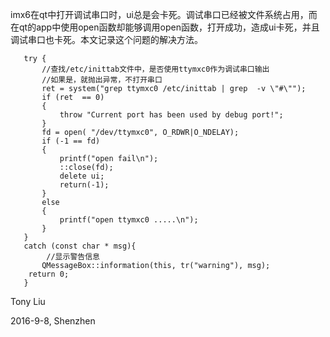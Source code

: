 imx6在qt中打开调试串口时，ui总是会卡死。调试串口已经被文件系统占用，而在qt的app中使用open函数却能够调用open函数，打开成功，造成ui卡死，并且调试串口也卡死。本文记录这个问题的解决方法。


```
   try {
       //查找/etc/inittab文件中，是否使用ttymxc0作为调试串口输出
       //如果是，就抛出异常，不打开串口
       ret = system("grep ttymxc0 /etc/inittab | grep  -v \"#\"");
       if (ret  == 0)
       {
           throw "Current port has been used by debug port!";
       }
       fd = open( "/dev/ttymxc0", O_RDWR|O_NDELAY);
       if (-1 == fd)
       {
           printf("open fail\n");
           ::close(fd);
           delete ui;
           return(-1);
       }
       else
       {
           printf("open ttymxc0 .....\n");
       }
   }
   catch (const char * msg){
        //显示警告信息
       QMessageBox::information(this, tr("warning"), msg);
	return 0;
   }
```

Tony Liu

2016-9-8, Shenzhen